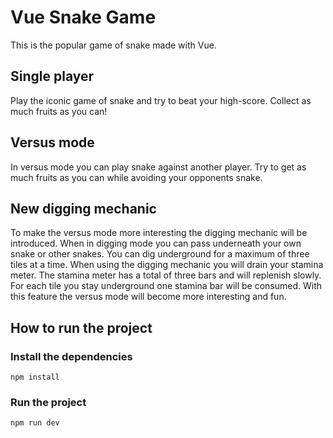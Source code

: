 # Vue Snake Game
This is the popular game of snake made with Vue.

## Single player
Play the iconic game of snake and try to beat your high-score. Collect as much fruits as you can!

## Versus mode
In versus mode you can play snake against another player. Try to get as much fruits as you can while avoiding your opponents snake.

## New digging mechanic
To make the versus mode more interesting the digging mechanic will be introduced. When in digging mode you can pass underneath your own snake or other snakes. You can dig underground for a maximum of three tiles at a time. When using the digging mechanic you will drain your stamina meter. The stamina meter has a total of three bars and will replenish slowly. For each tile you stay underground one stamina bar will be consumed. With this feature the versus mode will become more interesting and fun.

## How to run the project
### Install the dependencies
```
npm install
```

### Run the project
```
npm run dev
```
